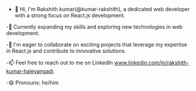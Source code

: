 - 👀 Hi, I'm Rakshith kumar(@kumar-rakshith), a dedicated web developer with a strong focus on React.js development.
  
-🌱 Currently expanding my skills and exploring new technologies in web development.

-💞️ I'm eager to collaborate on exciting projects that leverage my expertise in React.js and contribute to innovative solutions.

-📫 Feel free to reach out to me on LinkedIn www.linkedin.com/in/rakshith-kumar-haleyangadi.

-😄 Pronouns: he/him



